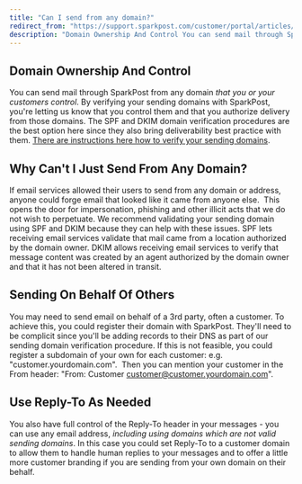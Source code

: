 ```yaml
---
title: "Can I send from any domain?"
redirect_from: "https://support.sparkpost.com/customer/portal/articles/2457916-can-i-send-from-any-domain-"
description: "Domain Ownership And Control You can send mail through Spark Post from any domain that you or your customers control By verifying your sending domains with Spark Post you're letting us know that you control them and that you authorize delivery from those domains The SPF and DKIM domain verification..."
---
```


## Domain Ownership And Control 

You can send mail through SparkPost from any domain *that you or your customers control*. By verifying your sending domains with SparkPost, you're letting us know that you control them and that you authorize delivery from those domains. The SPF and DKIM domain verification procedures are the best option here since they also bring deliverability best practice with them. [There are instructions here how to verify your sending domains](https://support.sparkpost.com/customer/portal/articles/1933360-verify-sending-domains).

## Why Can't I Just Send From Any Domain?

If email services allowed their users to send from any domain or address, anyone could forge email that looked like it came from anyone else.  This opens the door for impersonation, phishing and other illicit acts that we do not wish to perpetuate. We recommend validating your sending domain using SPF and DKIM because they can help with these issues. SPF lets receiving email services validate that mail came from a location authorized by the domain owner. DKIM allows receiving email services to verify that message content was created by an agent authorized by the domain owner and that it has not been altered in transit.

## Sending On Behalf Of Others

You may need to send email on behalf of a 3rd party, often a customer. To achieve this, you could register their domain with SparkPost. They'll need to be complicit since you'll be adding records to their DNS as part of our sending domain verification procedure. If this is not feasible, you could register a subdomain of your own for each customer: e.g. "customer.yourdomain.com".  Then you can mention your customer in the From header: "From: Customer <customer@customer.yourdomain.com>".

## Use Reply-To As Needed

You also have full control of the Reply-To header in your messages - you can use any email address, *including using domains which are not valid sending domains*. In this case you could set Reply-To to a customer domain to allow them to handle human replies to your messages and to offer a little more customer branding if you are sending from your own domain on their behalf.